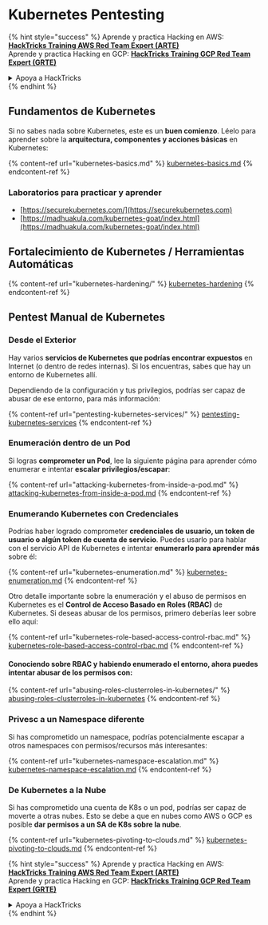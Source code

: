 # Kubernetes Pentesting

{% hint style="success" %}
Aprende y practica Hacking en AWS:<img src="../../.gitbook/assets/image (1) (1) (1) (1).png" alt="" data-size="line">[**HackTricks Training AWS Red Team Expert (ARTE)**](https://training.hacktricks.xyz/courses/arte)<img src="../../.gitbook/assets/image (1) (1) (1) (1).png" alt="" data-size="line">\
Aprende y practica Hacking en GCP: <img src="../../.gitbook/assets/image (2) (1).png" alt="" data-size="line">[**HackTricks Training GCP Red Team Expert (GRTE)**<img src="../../.gitbook/assets/image (2) (1).png" alt="" data-size="line">](https://training.hacktricks.xyz/courses/grte)

<details>

<summary>Apoya a HackTricks</summary>

* Revisa los [**planes de suscripción**](https://github.com/sponsors/carlospolop)!
* **Únete al** 💬 [**grupo de Discord**](https://discord.gg/hRep4RUj7f) o al [**grupo de telegram**](https://t.me/peass) o **síguenos** en **Twitter** 🐦 [**@hacktricks\_live**](https://twitter.com/hacktricks_live)**.**
* **Comparte trucos de hacking enviando PRs a los** [**HackTricks**](https://github.com/carlospolop/hacktricks) y [**HackTricks Cloud**](https://github.com/carlospolop/hacktricks-cloud) repositorios de github.

</details>
{% endhint %}

## Fundamentos de Kubernetes

Si no sabes nada sobre Kubernetes, este es un **buen comienzo**. Léelo para aprender sobre la **arquitectura, componentes y acciones básicas** en Kubernetes:

{% content-ref url="kubernetes-basics.md" %}
[kubernetes-basics.md](kubernetes-basics.md)
{% endcontent-ref %}

### Laboratorios para practicar y aprender

* [https://securekubernetes.com/](https://securekubernetes.com)
* [https://madhuakula.com/kubernetes-goat/index.html](https://madhuakula.com/kubernetes-goat/index.html)

## Fortalecimiento de Kubernetes / Herramientas Automáticas

{% content-ref url="kubernetes-hardening/" %}
[kubernetes-hardening](kubernetes-hardening/)
{% endcontent-ref %}

## Pentest Manual de Kubernetes

### Desde el Exterior

Hay varios **servicios de Kubernetes que podrías encontrar expuestos** en Internet (o dentro de redes internas). Si los encuentras, sabes que hay un entorno de Kubernetes allí.

Dependiendo de la configuración y tus privilegios, podrías ser capaz de abusar de ese entorno, para más información:

{% content-ref url="pentesting-kubernetes-services/" %}
[pentesting-kubernetes-services](pentesting-kubernetes-services/)
{% endcontent-ref %}

### Enumeración dentro de un Pod

Si logras **comprometer un Pod**, lee la siguiente página para aprender cómo enumerar e intentar **escalar privilegios/escapar**:

{% content-ref url="attacking-kubernetes-from-inside-a-pod.md" %}
[attacking-kubernetes-from-inside-a-pod.md](attacking-kubernetes-from-inside-a-pod.md)
{% endcontent-ref %}

### Enumerando Kubernetes con Credenciales

Podrías haber logrado comprometer **credenciales de usuario, un token de usuario o algún token de cuenta de servicio**. Puedes usarlo para hablar con el servicio API de Kubernetes e intentar **enumerarlo para aprender más** sobre él:

{% content-ref url="kubernetes-enumeration.md" %}
[kubernetes-enumeration.md](kubernetes-enumeration.md)
{% endcontent-ref %}

Otro detalle importante sobre la enumeración y el abuso de permisos en Kubernetes es el **Control de Acceso Basado en Roles (RBAC)** de Kubernetes. Si deseas abusar de los permisos, primero deberías leer sobre ello aquí:

{% content-ref url="kubernetes-role-based-access-control-rbac.md" %}
[kubernetes-role-based-access-control-rbac.md](kubernetes-role-based-access-control-rbac.md)
{% endcontent-ref %}

#### Conociendo sobre RBAC y habiendo enumerado el entorno, ahora puedes intentar abusar de los permisos con:

{% content-ref url="abusing-roles-clusterroles-in-kubernetes/" %}
[abusing-roles-clusterroles-in-kubernetes](abusing-roles-clusterroles-in-kubernetes/)
{% endcontent-ref %}

### Privesc a un Namespace diferente

Si has comprometido un namespace, podrías potencialmente escapar a otros namespaces con permisos/recursos más interesantes:

{% content-ref url="kubernetes-namespace-escalation.md" %}
[kubernetes-namespace-escalation.md](kubernetes-namespace-escalation.md)
{% endcontent-ref %}

### De Kubernetes a la Nube

Si has comprometido una cuenta de K8s o un pod, podrías ser capaz de moverte a otras nubes. Esto se debe a que en nubes como AWS o GCP es posible **dar permisos a un SA de K8s sobre la nube**.

{% content-ref url="kubernetes-pivoting-to-clouds.md" %}
[kubernetes-pivoting-to-clouds.md](kubernetes-pivoting-to-clouds.md)
{% endcontent-ref %}

{% hint style="success" %}
Aprende y practica Hacking en AWS:<img src="../../.gitbook/assets/image (1) (1) (1) (1).png" alt="" data-size="line">[**HackTricks Training AWS Red Team Expert (ARTE)**](https://training.hacktricks.xyz/courses/arte)<img src="../../.gitbook/assets/image (1) (1) (1) (1).png" alt="" data-size="line">\
Aprende y practica Hacking en GCP: <img src="../../.gitbook/assets/image (2) (1).png" alt="" data-size="line">[**HackTricks Training GCP Red Team Expert (GRTE)**<img src="../../.gitbook/assets/image (2) (1).png" alt="" data-size="line">](https://training.hacktricks.xyz/courses/grte)

<details>

<summary>Apoya a HackTricks</summary>

* Revisa los [**planes de suscripción**](https://github.com/sponsors/carlospolop)!
* **Únete al** 💬 [**grupo de Discord**](https://discord.gg/hRep4RUj7f) o al [**grupo de telegram**](https://t.me/peass) o **síguenos** en **Twitter** 🐦 [**@hacktricks\_live**](https://twitter.com/hacktricks_live)**.**
* **Comparte trucos de hacking enviando PRs a los** [**HackTricks**](https://github.com/carlospolop/hacktricks) y [**HackTricks Cloud**](https://github.com/carlospolop/hacktricks-cloud) repositorios de github.

</details>
{% endhint %}
